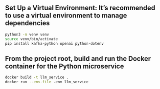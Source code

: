 ## Set Up a Virtual Environment: It’s recommended to use a virtual environment to manage dependencies

```bash
python3 -m venv venv
source venv/bin/activate
pip install kafka-python openai python-dotenv
```

## From the project root, build and run the Docker container for the Python microservice

```bash
docker build -t llm_service .
docker run --env-file .env llm_service
```
